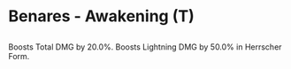 # Benares - Awakening (T)

## 

Boosts Total DMG by 20.0%. Boosts Lightning DMG by 50.0% in Herrscher Form.